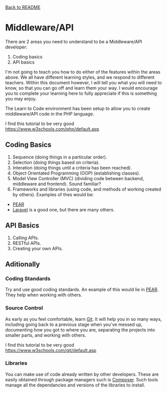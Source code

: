 [Back to README](./README.md)
# Middleware/API
There are 2 areas you need to understand to be a Middleware/API developer:

 1. Coding basics
 2. API basics

I'm not going to teach you how to do either of the features within the areas above. We all have different learning styles, and we respond to different teachers. Within this document however, I will tell you what you will need to know, so that you can go off and learn them your way. I would encourage you to complete your learning here to fully appreciate if this is something you may enjoy.

The Learn to Code environment has been setup to allow you to create middleware/API code in the PHP language.

I find this tutorial to be very good https://www.w3schools.com/php/default.asp

## Coding Basics
 1. Sequence (doing things in a particular order).
 2. Selection (doing things based on criteria).
 3. Interation (doing things until a criteria has been reached).
 4. Object Orientated Programming (OOP) (establishing classes).
 5. Model View Controller (MVC) (dividing code between backend, middleware and frontend). Sound familiar?
 6. Frameworks and libraries (using code, and methods of working created by others). Examples of thes would be:
  * [PEAR](https://pear.php.net/)
  * [Laravel](https://laravel.com/) is a good one, but there are many others.

## API Basics
 1. Calling APIs.
 2. RESTful APIs.
 3. Creating your own APIs.
## Aditionally
### Coding Standards
Try and use good coding standards. An example of this would lie in [PEAR](https://pear.php.net/manual/en/pear2cs.php). They help when working with others.
### Source Control
As early as you feel comfortable, learn [Git](https://git-scm.com/). It will help you in so many ways, including going back to a previous stage when you've messed up, documenting how you got to where you are, separating the projects into smaller parts, and working with others.

I find this tutorial to be very good https://www.w3schools.com/git/default.asp
### Libraries
You can make use of code already written by other developers. These are easily obtained through package managers such is [Composer](https://getcomposer.org/). Such tools manage all the dependancies and versions of the libraries to install.